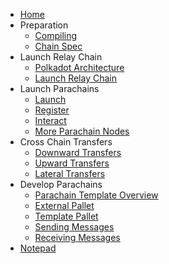 <!-- docs/_sidebar.md -->

* [Home](/)
* Preparation
  * [Compiling](1-prep/1-compiling.md)
  * [Chain Spec](1-prep/2-chain-spec.md)
* Launch Relay Chain
  * [Polkadot Architecture](2-relay-chain/1-architecture.md)
  * [Launch Relay Chain](2-relay-chain/2-launch.md)
* Launch Parachains
  * [Launch](3-parachains/1-launch.md)
  * [Register](3-parachains/2-register.md)
  * [Interact](3-parachains/3-interact.md)
  * [More Parachain Nodes](3-parachains/4-more-nodes.md)
* Cross Chain Transfers
  * [Downward Transfers](4-cross-chain/1-downward.md)
  * [Upward Transfers](4-cross-chain/2-upward.md)
  * [Lateral Transfers](4-cross-chain/3-lateral.md)
* Develop Parachains
  * [Parachain Template Overview](5-develop/1-template-overview.md)
  * [External Pallet](5-develop/2-external-pallet.md)
  * [Template Pallet](5-develop/3-template-pallet.md)
  * [Sending Messages](5-develop/4-sending-messages.md)
  * [Receiving Messages](5-develop/5-receiving-messages.md)
* [Notepad](embedded-notes.md)
